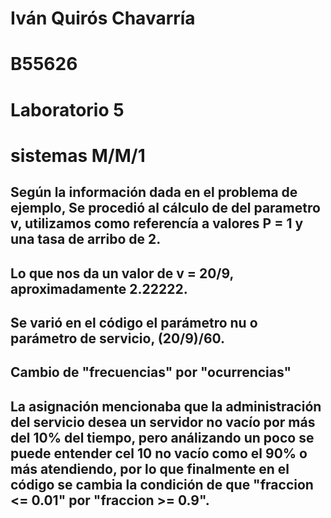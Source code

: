# Iván Quirós Chavarría
# B55626
# Laboratorio 5

# sistemas M/M/1
## Según la información dada en el problema de ejemplo, Se procedió al cálculo de del parametro v, utilizamos como referencía a valores P = 1 y una tasa de arribo de 2.
## Lo que nos da un valor de v = 20/9, aproximadamente 2.22222.
## Se varió en el código el parámetro nu o parámetro de servicio, (20/9)/60.
## Cambio de "frecuencias" por "ocurrencias"

## La asignación mencionaba que la administración del servicio desea un servidor no vacío por más del 10% del tiempo, pero análizando un poco se puede entender cel 10 no vacío como el 90% o más atendiendo, por lo que finalmente en el código se cambia la condición de que "fraccion <= 0.01" por "fraccion >= 0.9". 
